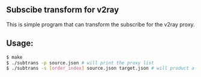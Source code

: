 ## Subscibe transform for v2ray
This is simple program that can transform the subscribe for the v2ray proxy.
## Usage:
``` bash
$ make 
$ ./subtrans -p source.json # will print the proxy list
$ ./subtrans -s [order_index] source.json target.json # will product a config for v2ray
```

	
	

